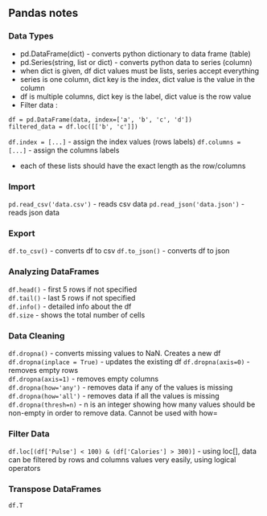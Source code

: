 ## Pandas notes
### Data Types
- pd.DataFrame(dict) - converts python dictionary to data frame (table)
- pd.Series(string, list or dict) - converts python data to series (column)
- when dict is given, df dict values must be lists, series accept everything
- series is one column, dict key is the index, dict value is the value in the column
- df is multiple columns, dict key is the label, dict value is the row value
- Filter data :
```
df = pd.DataFrame(data, index=['a', 'b', 'c', 'd'])
filtered_data = df.loc([['b', 'c']])
```
`df.index = [...]` - assign the index values (rows labels)
`df.columns = [...]` - assign the columns labels
- each of these lists should have the exact length as the row/columns

### Import 
`pd.read_csv('data.csv')` - reads csv data
`pd.read_json('data.json')` - reads json data

### Export 
`df.to_csv()` - converts df to csv
`df.to_json()` - converts df to json

### Analyzing DataFrames
`df.head()` - first 5 rows if not specified  
`df.tail()` - last 5 rows if not specified  
`df.info()` - detailed info about the df  
`df.size` - shows the total number of cells

### Data Cleaning
`df.dropna()` - converts missing values to NaN. Creates a new df  
`df.dropna(inplace = True)` - updates the existing df 
`df.dropna(axis=0)` - removes empty rows  
`df.dropna(axis=1)` - removes empty columns  
`df.dropna(how='any')` - removes data if any of the values is missing  
`df.dropna(how='all')` - removes data if all the values is missing  
`df.dropna(thresh=n)` - n is an integer showing how many values should be non-empty in order to remove data. Cannot be used with how=  

### Filter Data
`df.loc[(df['Pulse'] < 100) & (df['Calories'] > 300)]` - using loc[], data can be filtered by rows and columns values very easily, using logical operators

### Transpose DataFrames
`df.T`
